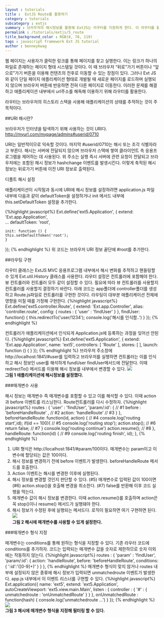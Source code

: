 ```yaml
---
layout : tutorials
title :  ExtJS Route를 활용하기
category : tutorials
subcategory : extjs
summary : 브라우저의 해시정보를 활용해 ExtJS는 라우터를 지원하게 한다. 이 라우터를 활용하는 방법에 대해 알아본다.  
permalink : /tutorials/extjs/5_route
title_background_color : RGB(8, 78, 119)
tags : javascript framework Ext JS tutorial
author : benneykwag
---
```

웹 페이지는 사용자가 클릭한 링크를 통해 페이지를 찾고 실행한다. 이는 링크가 하나의 파일로 존재하는 페이지 형태 시스템일 것이다. 이 때 브라우저 “뒤로”가기 버튼이나 “앞으로”가기 버튼을 이용해 컨텐츠의 전후로 이동할 수 있는 장점이 있다. 그러나 Ext JS와 같이 단일 페이지 애플리케이션 형태로 개발될 때 새로운 페이지를 로드하며 실행되지 않으며 브라우저 버튼에 반응하면 전혀 다른 페이지로 이동한다. 이러한 문제를 해결하고 애플리케이션 내부에서 url주소를 해독해 이용하기 위해 라우터를 활용한다.

라우터는 브라우저의 히스토리 스택을 사용해 애플리케이션의 상태를 추적하는 것이 주 목적이다.

##URI 해시란?

브라우저가 인터넷을 탐색하기 위해 사용하는 것이 URI다. http://myurl.com/mypage/admins#userid/0710

URI는 일반적이므로 익숙할 것이다. 마지막 #userid/0710는 해시 또는 조각 식별자라고 부른다. 해시는 서버에 전달되지 않으며 브라우저 스택에 쌓여 클라이언트 측 응용프로그램을 제어하는 데 사용된다. 위 주소는 실행 즉시 서버에 관련 요청이 전달되고 브라우저에는 포함된 해시 정보가 hashchange 이벤트를 발생시킨다. 이렇게 축적된 해시 정보는 뒤로가기 버튼에 이전 URI 정보로 출력된다.

디폴트 해시 설정

애플리케이션이 시작됨과 동시에 URI에 해시 정보를 설정하려면 application.js 파일 내부에 다음과 같이 defaultToken을 설정하거나 init 메서드 내부에 this.setDefaultToken 설정을 추가한다.

{%highlight javascript%}
 Ext.define('ext5.Application', {
    extend: 'Ext.app.Application',  
    …
    defaultToken: 'root',

    init: function () {
    this.setDefaultToken('root');
    }
});
 {% endhighlight %}
위 코드는 브라우저 URI 정보 끝단에 #root를 추가한다.

##라우팅 구현

라우터 클래스는 ExtJS MVC 응용프로그램 내부에서 해시 변화를 추적하고 핸들링할 수 있게 Ext.util.History 클래스를 사용한다. 라우터 설정은 컨트롤러에 포함해야 한다. 뷰 컨트롤러와 컨트롤러 모두 같이 설정할 수 있다. 필요에 따라 뷰 컨트롤러를 사용할지 컨트롤러를 사용할지 결정하기 바란다. 아래 코드는 app폴더에 controller폴더를 생성하고 Route.js파일로 컨트롤러를 구현한 것이다. 라우팅이 대부분 애플리케이션 전체에 영향을 미칠 때를 가정해 구현한다.
{%highlight javascript%}
Ext.define('ext5.controller.Route', {
    extend: 'Ext.app.Controller',
    alias: 'controller.route',
    config: {
        routes : {
            'user' : 'findUser'
        }
    },
    findUser: function() {
        this.redirectTo('user/1234');
        console.log('해시를 인식함..')
    }
});
 {% endhighlight %}

 컨트롤러가 애플리케이션에서 인식되게 Application.js에 등록하는 과정을 잊어선 안된다.
 {%highlight javascript%}
 Ext.define('ext5.Application', {
    extend: 'Ext.app.Application',
    name: 'ext5',
    controllers: [
        'Route'
    ],
    stores: [
    ],
    launch: function () {
    }
});
 {% endhighlight %}
브라우저 주소창에 http://localhost:1841/#user를 입력하고 브라우저를 실행하면 컨트롤러는 이를 인식하고 해시 정보인 user를 해석하게 fundUser findUser메서드에 전달한다. 이때 redirectTo() 메서드를 이용해 해시 정보를 내부에서 변경할 수 있다.
![](imgs/img01.png)<br>
**그림 1 애플리케이션에 해시정보를 설정했다.**

###매개변수 사용

해시 정보는 매개변수 즉 매개변수를 포함할 수 있고 이를 해석할 수 있다. 이때 action과 before 이벤트를 리스닝한다. Route컨트롤러를 다시 수정하자.
{%highlight javascript%}
routes : {
    'user' : 'findUser',
    'param/:id': { // #1
        before : 'beforeHandleRoute' , // #2
        action: 'handleRoute' // #3
    }
},
beforeHandleRoute: function(id, action) { // #4
    console.log('routing start',id);
    if(id == 100){ // #5
        console.log('routing stop');
        action.stop(); // #6
        return false; // #7
    }
    console.log('routing continue')
    action.resume(); // #8
},
handleRoute: function(id) { // #9
    console.log('routing finish', id);
},
 {% endhighlight %}

1. URI 형식은 http://localhost:1841/#param/100이다. 매개변수는 param이고 이 변수에 할당되는 값은 100이다.
2. 해시 정보를 변경하기 전에 before 이벤트가 발생한다. beforeHandleRoute 메서드를 호출한다.
3. Action 이벤트는 해시를 변경한 이후에 실행된다.
4. 해시 정보를 변경할 것인지 판단할 수 있다. (#5) 매개변수로 입력된 값이 100이면 (#6) action.stop()을 호출해 변경을 취소한다. (#7) false를 반환해 이후 코드 실행을 막는다.
8. 매개변수 값이 해시 정보를 변경한다. 이때 action.resume()를 호출하며 action은 꼭 stop()이나 resume() 메서드가 실행돼야 한다.
9. 해시 정보가 수정된 후에 실행되는 메서드다. 로직이 필요하면 여기 구현하면 된다.
![](imgs/img02.png)<br>
**그림 2 해시에 매개변수를 사용할 수 있게 설정한다.**

###매개변수 형식 지정

매개변수는 conditions를 통해 원하는 형식을 지정할 수 있다. 기존 라우터 코드에 conditions를 추가하자. 코드는 입력되는 매개변수 값을 숫자로 제한하므로 숫자 이외에는 작동하지 않는다.
{%highlight javascript%}
routes : {
    'param' : 'findUser',
    'param/:id': {
        action: 'handleRoute',
        before: 'beforeHandleRoute',
        conditions: {
            ':id':'([0-9]+)'
        }
    }
},
 {% endhighlight %}
매개변수 형식이 맞지 않거나 routes 내부에 설정되지 않은 종류에 해시 정보가 입력되면 unmatchedroute 이벤트가 발생한다. app.js 내부에서 이 이벤트 리스너를 구현할 수 있다.
{%highlight javascript%}
Ext.application({
    name: 'ext5',
    extend: 'ext5.Application',
    autoCreateViewport: 'ext5.view.main.Main',
    listen : {
        controller : {
            '#' : {
                unmatchedroute : 'onUnmatchedRoute'
            }
        }
    },
    onUnmatchedRoute : function(hash) {
        console.log('unmatchedroute ...')
    }
});
{% endhighlight %}
![](imgs/img03.png)<br>
**그림 3 해시에 매개변수 형식을 지정해 필터링 할 수 있다.**